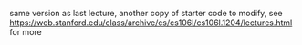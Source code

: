 same version as last lecture, another copy of starter code to modify, see https://web.stanford.edu/class/archive/cs/cs106l/cs106l.1204/lectures.html for more
